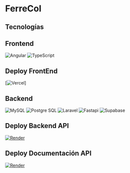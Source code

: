 # FerreCol

## Tecnologías

## Frontend

![Angular](https://img.shields.io/badge/angular-CA4245?style=for-the-badge&logo=angular&logoColor=white)
![TypeScript](https://img.shields.io/badge/typescript-00008B?style=for-the-badge&logo=typescript&logoColor=white)

## Deploy FrontEnd
[![Vercel](https://img.shields.io/badge/vercel-black?style=for-the-badge&logo=vercel&logoColor=white)] 

## Backend

![MySQL](https://img.shields.io/badge/mysql-00008B?style=for-the-badge&logo=mysql&logoColor=white)
![Postgre SQL](https://img.shields.io/badge/postgre%20SQL%20-%20pr?style=for-the-badge&logo=postgresql&logoColor=%23ffffff&labelColor=%234169E1&color=%234169E1)
![Laravel](https://img.shields.io/badge/laravel-CA4245?style=for-the-badge&logo=laravel&logoColor=white)
![Fastapi](https://img.shields.io/badge/fastapi-38B2AC?style=for-the-badge&logo=fastapi&logoColor=white)
![Supabase](https://img.shields.io/badge/supabase-black?style=for-the-badge&logo=supabase&logoColor=green)

## Deploy Backend API
[![Render](https://img.shields.io/badge/render-black?style=for-the-badge&logo=render&logoColor=white)](https://ferrecol.onrender.com/) 

## Deploy Documentación API
[![Render](https://img.shields.io/badge/Render-black?style=for-the-badge&logo=Render&logoColor=white)](https://ferrecol-1.onrender.com/docs) 
